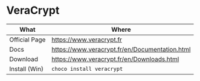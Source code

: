 # VeraCrypt

| What          | Where                                            |
|---------------|--------------------------------------------------|
| Official Page | <https://www.veracrypt.fr>                       |
| Docs          | <https://www.veracrypt.fr/en/Documentation.html> |
| Download      | <https://www.veracrypt.fr/en/Downloads.html>     |
| Install (Win) | `choco install veracrypt`                        |
